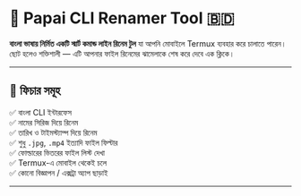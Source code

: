 # 📂 Papai CLI Renamer Tool 🇧🇩

**বাংলা ভাষায় নির্মিত একটি স্মার্ট কমান্ড লাইন রিনেম টুল** যা আপনি মোবাইলে Termux ব্যবহার করে চালাতে পারেন।  
ছোট হলেও শক্তিশালী — এটি আপনার ফাইল রিনেমের ঝামেলাকে শেষ করে দেবে এক ক্লিকে।

---

## 🔧 ফিচার সমূহ

✅ বাংলা CLI ইন্টারফেস  
✅ নামের সিরিজ দিয়ে রিনেম  
✅ তারিখ ও টাইমস্ট্যাম্প দিয়ে রিনেম  
✅ শুধু `.jpg`, `.mp4` ইত্যাদি ফাইল ফিল্টার  
✅ ফোল্ডারের ভিতরের ফাইল লিস্ট দেখা  
✅ Termux-এ মোবাইল থেকেই চলে  
✅ কোনো বিজ্ঞাপন / এক্সট্রা অ্যাপ ছাড়াই

---

